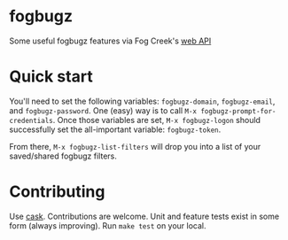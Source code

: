 # fogbugz
Some useful fogbugz features via Fog Creek's [web API](http://help.fogcreek.com/8202/xml-api)

# Quick start
You'll need to set the following variables: `fogbugz-domain`, `fogbugz-email`, and `fogbugz-password`. One (easy) way is to call `M-x fogbugz-prompt-for-credentials`.
Once those variables are set, `M-x fogbugz-logon` should successfully set the all-important variable: `fogbugz-token`.

From there, `M-x fogbugz-list-filters` will drop you into a list of your saved/shared fogbugz filters.

# Contributing
Use [cask](http://cask.readthedocs.org/en/latest/). Contributions are welcome. Unit and feature tests exist in some form (always improving). Run `make test` on your local.

